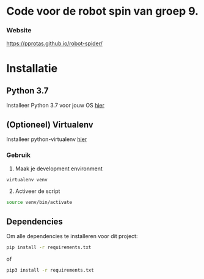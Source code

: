 # Code voor de robot spin van groep 9.
### Website
https://pprotas.github.io/robot-spider/

# Installatie
## Python 3.7
Installeer Python 3.7 voor jouw OS [hier](https://wiki.python.org/moin/BeginnersGuide/Download)
## (Optioneel) Virtualenv
Installeer python-virtualenv [hier](https://virtualenv.pypa.io/en/latest/)
### Gebruik
1. Maak je development environment
``` bash
virtualenv venv
```
2. Activeer de script
```bash
source venv/bin/activate
```
## Dependencies
Om alle dependencies te installeren voor dit project:
``` bash
pip install -r requirements.txt
```
of
``` bash
pip3 install -r requirements.txt
```